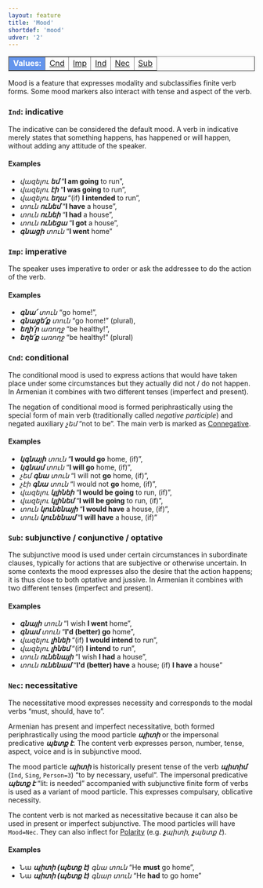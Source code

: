 ```yaml
---
layout: feature
title: 'Mood'
shortdef: 'mood'
udver: '2'
---
```


<table class="typeindex" border="1">
<tr>
  <td style="background-color:cornflowerblue;color:white"><strong>Values:</strong> </td>
  <td><a href="#Cnd">Cnd</a></td>
  <td><a href="#Imp">Imp</a></td>
  <td><a href="#Ind">Ind</a></td>
  <td><a href="#Nec">Nec</a></td>
  <td><a href="#Sub">Sub</a></td>
</tr>
</table>

Mood is a feature that expresses modality and subclassifies finite
verb forms. Some mood markers also interact with tense and aspect of the verb.

### <a name="Ind">`Ind`</a>: indicative

The indicative can be considered the default mood. A verb in
indicative merely states that something happens, has happened or will
happen, without adding any attitude of the speaker.

#### Examples

* _վազելու <b>եմ</b>_ “<b>I am going</b> to run”,
* _վազելու <b>էի</b>_ “<b>I was going</b> to run”,
* _վազելու <b>եղա</b>_ “(if) <b>I intended</b> to run”,
* _տուն <b>ունեմ</b>_ “<b>I have</b> a house”,
* _տուն <b>ունեի</b>_ “<b>I had</b> a house”,
* _տուն <b>ունեցա</b>_ “<b>I got</b> a house”,
* _<b>գնացի</b> տուն_ “<b>I went</b> home”

### <a name="Imp">`Imp`</a>: imperative

The speaker uses imperative to order or ask the addressee to do the
action of the verb.

#### Examples

* _<b>գնա՛</b> տուն_ “go home!”,
* _<b>գնացե՛ք</b> տուն_ “go home!” (plural),
* _<b>եղի՛ր</b> առողջ_ “be healthy!”,
* _<b>եղե՛ք</b> առողջ_ “be healthy!” (plural)

### <a name="Cnd">`Cnd`</a>: conditional

The conditional mood is used to express actions that would have taken
place under some circumstances but they actually did not / do not
happen. In Armenian it combines with two different
tenses (imperfect and present).

The negation of conditional mood is formed periphrastically using the special form of main verb (traditionally called _negative participle_) and negated auxiliary _չեմ_ “not to be”. The main verb is marked as [Connegative]().

#### Examples

* _<b>կգնայի</b> տուն_ “<b>I would go</b> home, (if)”,
* _<b>կգնամ</b> տուն_ “<b>I will go</b> home, (if)”,
* _չեմ <b>գնա</b> տուն_ “I will not <b>go</b> home, (if)”,
* _չէի <b>գնա</b> տուն_ “I would not <b>go</b> home, (if)”,
* _վազելու <b>կլինեի</b>_ “<b>I would be going</b> to run, (if)”,
* _վազելու <b>կլինեմ</b>_ “<b>I will be going</b> to run, (if)”,
* _տուն <b>կունենայի</b>_ “<b>I would have</b> a house, (if)”,
* _տուն <b>կունենամ</b>_ “<b>I will have</b> a house, (if)”

### <a name="Sub">`Sub`</a>: subjunctive / conjunctive / optative

The subjunctive mood is used under certain circumstances in
subordinate clauses, typically for actions that are subjective or
otherwise uncertain. In some contexts the mood expresses also the desire that the action happens; it is thus close to both optative and jussive. In Armenian it combines with two different tenses (imperfect and present).

#### Examples

* _<b>գնայի</b> տուն_ “I wish <b>I went</b> home”,
* _<b>գնամ</b> տուն_ “<b>I'd (better) go</b> home”,
* _վազելու <b>լինեի</b>_ “(if) <b>I would intend</b> to run”,
* _վազելու <b>լինեմ</b>_ “(if) <b>I intend</b> to run”,
* _տուն <b>ունենայի</b>_ “I wish <b>I had</b> a house”,
* _տուն <b>ունենամ</b>_ “<b>I'd (better) have</b> a house; (if) <b>I have</b> a house”

### <a name="Nec">`Nec`</a>: necessitative

The necessitative mood expresses necessity and corresponds to the modal verbs “must, should, have to”.

Armenian has present and imperfect necessitative, both formed periphrastically using the mood particle _<b>պիտի</b>_ or the impersonal predicative _<b>պետք է</b>_. The content verb expresses person, number, tense, aspect, voice and is in subjunctive mood.

The mood particle _<b>պիտի</b>_ is historically present tense of the verb _<b>պիտիմ</b>_ (`Ind`, `Sing`, `Person=3`) “to by necessary, useful”. The impersonal predicative _<b>պետք է</b>_ “lit: is needed” accompanied with subjunctive finite form of verbs is used as a variant of mood particle. This expresses compulsary, oblicative necessity.

The content verb is not marked as necessitative because it can also be used in present or imperfect subjunctive. The mood particles  will have `Mood=Nec`. They can also inflect for [Polarity]() (e.g. _<b>չ</b>պիտի, <b>չ</b>պետք է_).

#### Examples

* Նա _<b>պիտի (պետք է)</b> գնա տուն_ “He <b>must</b> go home”,
* Նա _<b>պիտի (պետք է)</b> գնար տուն_ “He <b>had</b> to go home”

